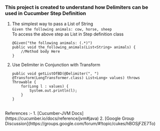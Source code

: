 ### This project is created to understand how Delimiters can be used in Cucumber Step Definition


1. The simplest way to pass a List of String<br/>
	```Given the following animals: cow, horse, sheep```
	<br/>
	To access the above step as List<String> in Step definition class<br/>
	```
	@Given("the following animals: (.*)")
	public void the_following_animals(List<String> animals) {
	    //Method body Here
	}
	```
2. Use Delimiter in Conjunction with Transform
	```
	public void getListOfBD(@Delimiter(", ") @Transform(LongTransformer.class) List<Long> values) throws Throwable {
		for(Long l : values) {
		    System.out.println(l);
		}
	}
	```

<br/>
References :-
1. [Cucumber-JVM Docs](https://cucumber.io/docs/reference/jvm#java)
2. [Google Group Discussion](https://groups.google.com/forum/#!topic/cukes/hBOSjFZE7To)

